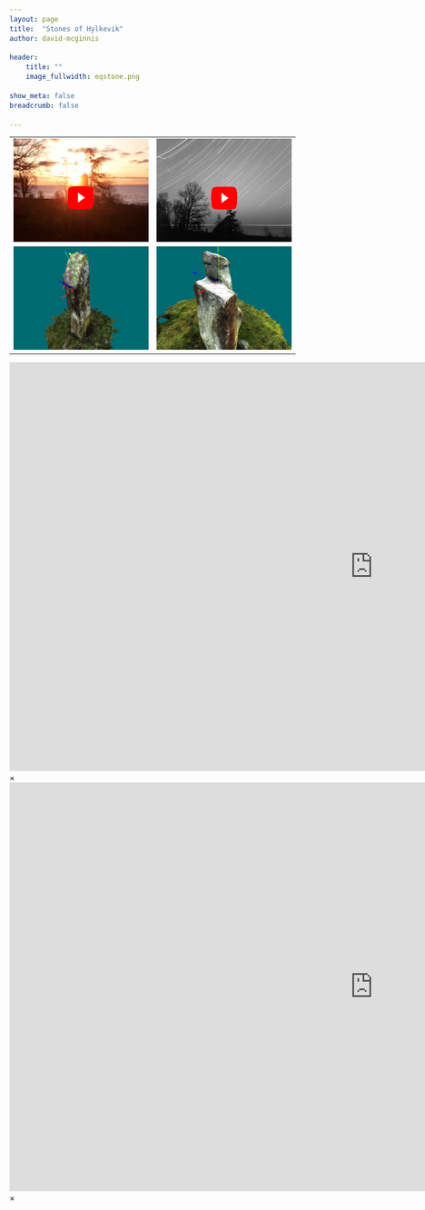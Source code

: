 ```yaml
---
layout: page
title:  "Stones of Hylkevik"
author: david-mcginnis

header:
    title: ""
    image_fullwidth: eqstone.png

show_meta: false
breadcrumb: false

---
```

<div width="100%">
    <table width="100%">
        <tr>
            <td width="50%" text-align="center"> 
                <a href="#" data-reveal-id="videoModal1"><img src="/images/EquinoxStoneVideoScreenShot.png" width="302" height="182" alt=""/></a>
            </td>
            <td width="50%" text-align="center">
                <a href="#" data-reveal-id="videoModal2"><img src="/images/startTrail302x182.png" width="302" height="182" alt=""/></a>
            </td>
        </tr>
        <tr>
            <td width="50%" text-align="center"> 
                <a href="/equinoxStoneOne3d/" ><img src="/images/eqStone1_3d.png" width="302" height="182" alt=""/></a>
            </td>
            <td width="50%" text-align="center">
                <a href="/equinoxStoneTwo3d/" ><img src="/images/eqStone2_3d.png" width="302" height="182" alt=""/></a>
            </td>
        </tr>
    </table>
</div>

<div id="videoModal1" class="reveal-modal large" data-reveal="">
  <div class="flex-video widescreen vimeo" style="display: block;">
    <iframe width="1280" height="720" src="https://www.youtube.com/embed/edGANlcLQb0" frameborder="0" allowfullscreen></iframe>
  </div>
  <a class="close-reveal-modal">&#215;</a>
</div>
<div id="videoModal2" class="reveal-modal large" data-reveal="">
  <div class="flex-video widescreen vimeo" style="display: block;">
    <iframe width="1280" height="720" src="https://www.youtube.com/embed/CvvW_E4BCiE" frameborder="0" allowfullscreen></iframe>
  </div>
  <a class="close-reveal-modal">&#215;</a>
</div>

